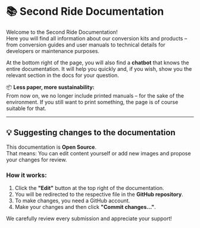 # 📚 Second Ride Documentation

Welcome to the Second Ride Documentation!  
Here you will find all information about our conversion kits and products – from conversion guides and user manuals to technical details for developers or maintenance purposes.

At the bottom right of the page, you will also find a **chatbot** that knows the entire documentation. It will help you quickly and, if you wish, show you the relevant section in the docs for your question.

📦 **Less paper, more sustainability:**  
From now on, we no longer include printed manuals – for the sake of the environment. If you still want to print something, the page is of course suitable for that.

---

## 💡 Suggesting changes to the documentation

This documentation is **Open Source**.  
That means: You can edit content yourself or add new images and propose your changes for review.

### How it works:
1. Click the **"Edit"** button at the top right of the documentation.
2. You will be redirected to the respective file in the **GitHub repository**.
3. To make changes, you need a GitHub account.
4. Make your changes and then click **"Commit changes..."**.

We carefully review every submission and appreciate your support!
